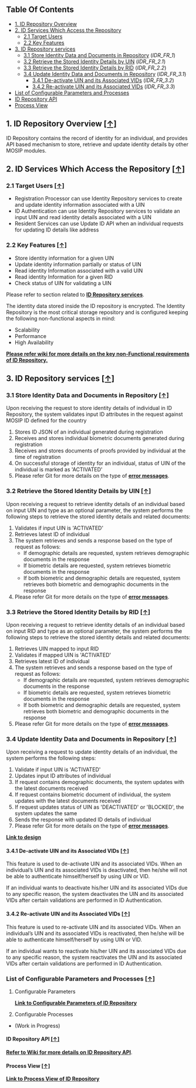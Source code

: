 ## Table Of Contents
- [1. ID Repository Overview](#1-id-repository-overview-)
- [2. ID Services Which Access the Repository](#2-id-services-which-access-the-repository-)
  * [2.1 Target Users](#21-target-users-)
  * [2.2 Key Features](#22-key-features-)
- [3. ID Repository services](#3-id-repository-services-)
  * [3.1 Store Identity Data and Documents in Repository](#31-store-identity-data-and-documents-in-repository-) (_IDR_FR_1_)
  * [3.2 Retrieve the Stored Identity Details by UIN](#32-retrieve-the-stored-identity-details-by-uin-) (_IDR_FR_2.1_)
  * [3.3 Retrieve the Stored Identity Details by RID](#33-retrieve-the-stored-identity-details-by-rid-) (_IDR_FR_2.2_)
  * [3.4 Update Identity Data and Documents in Repository](#34-update-identity-data-and-documents-in-repository-) (_IDR_FR_3.1_)
    * [3.4.1 De-activate UIN and its Associated VIDs](#341-de-activate-uin-and-its-associated-vids-) (_IDR_FR_3.2_)
    * [3.4.2 Re-activate UIN and its Associated VIDs](#342-re-activate-uin-and-its-associated-vids-) (_IDR_FR_3.3_)
- [List of Configurable Parameters and Processes](#list-of-configurable-parameters-and-processes-)
- [ID Repository API](#id-repository-api-)
- [Process View](#process-view-)

## 1. ID Repository Overview [**[↑]**](#table-of-contents)

ID Repository contains the record of identity for an individual, and provides API based mechanism to store, retrieve and update identity details by other MOSIP modules.

## 2. ID Services Which Access the Repository [**[↑]**](#table-of-contents)
### 2.1 Target Users [**[↑]**](#table-of-contents)

* Registration Processor can use Identity Repository services to create and update identity information associated with a UIN
* ID Authentication can use Identity Repository services to validate an input UIN and read identity details associated with a UIN
* Resident Services can use Update ID API when an individual requests for updating ID details like address

### 2.2 Key Features [**[↑]**](#table-of-contents)

* Store identity information for a given UIN
* Update identity information partially or status of UIN
* Read identity Information associated with a valid UIN
* Read identity Information for a given RID
* Check status of UIN for validating a UIN

Please refer to section related to [**ID Repository services**](#3-id-repository-services-).

The identity data stored inside the ID repository is encrypted. The Identity Repository is the most critical storage repository and is configured keeping the following non-functional aspects in mind:
* Scalability 
* Performance
* High Availability

[**Please refer wiki for more details on the key non-Functional requirements of ID Repository.**](https://github.com/mosip/commons/blob/master/design/idrepository/identity-service.md)

## 3. ID Repository services [**[↑]**](#table-of-contents)
### 3.1 Store Identity Data and Documents in Repository [**[↑]**](#table-of-contents)

Upon receiving the request to store identity details of individual in ID Repository, the system validates input ID attributes in the request against MOSIP ID defined for the country
1. Stores ID JSON of an individual generated during registration
1. Receives and stores individual biometric documents generated during registration
1. Receives and stores documents of proofs provided by individual at the time of registration
1. On successful storage of identity for an individual, status of UIN of the individual is marked as 'ACTIVATED'
1. Please refer Git for more details on the type of [**error messages**](https://github.com/mosip/documentation/wiki/_files/requirements/requirements_detailing_references/ID-Authentication/Sprint%2010/Consolidated%20error%20messages%20V2.2.xlsx).

### 3.2 Retrieve the Stored Identity Details by UIN [**[↑]**](#table-of-contents)

Upon receiving a request to retrieve identity details of an individual based on input UIN and type as an optional parameter, the system performs the following steps to retrieve the stored identity details and related documents:
1. Validates if input UIN is 'ACTIVATED'
1. Retrieves latest ID of individual
1. The system retrieves and sends a response based on the type of request as follows:
   * If demographic details are requested, system retrieves demographic documents in the response
   * If biometric details are requested, system retrieves biometric documents in the response
   * If both biometric and demographic details are requested, system retrieves both biometric and demographic documents in the response
1. Please refer Git for more details on the type of [**error messages**](https://github.com/mosip/documentation/wiki/_files/requirements/requirements_detailing_references/ID-Authentication/Sprint%2010/Consolidated%20error%20messages%20V2.2.xlsx).

### 3.3 Retrieve the Stored Identity Details by RID [**[↑]**](#table-of-contents)

Upon receiving a request to retrieve identity details of an individual based on input RID and type as an optional parameter, the system performs the following steps to retrieve the stored identity details and related documents:
1. Retrieves UIN mapped to input RID
1. Validates if mapped UIN is 'ACTIVATED'
1. Retrieves latest ID of individual
1. The system retrieves and sends a response based on the type of request as follows:
   * If demographic details are requested, system retrieves demographic documents in the response
   * If biometric details are requested, system retrieves biometric documents in the response
   * If both biometric and demographic details are requested, system retrieves both biometric and demographic documents in the response
1. Please refer Git for more details on the type of [**error messages**](https://github.com/mosip/documentation/wiki/_files/requirements/requirements_detailing_references/ID-Authentication/Sprint%2010/Consolidated%20error%20messages%20V2.2.xlsx).

### 3.4 Update Identity Data and Documents in Repository [**[↑]**](#table-of-contents)

Upon receiving a request to update identity details of an individual, the system performs the following steps:
1. Validate if input UIN is 'ACTIVATED'
1. Updates input ID attributes of individual
1. If request contains demographic documents, the system updates with the latest documents received
1. If request contains biometric document of individual, the system updates with the latest documents received
1. If request updates status of UIN as 'DEACTIVATED' or 'BLOCKED', the system updates the same
1. Sends the response with updated ID details of individual
1. Please refer Git for more details on the type of [**error messages**](https://github.com/mosip/documentation/wiki/_files/requirements/requirements_detailing_references/ID-Authentication/Sprint%2010/Consolidated%20error%20messages%20V2.2.xlsx).


[**Link to design**](https://github.com/mosip/commons/blob/master/design/idrepository/identity-service.md)
 
#### 3.4.1 De-activate UIN and its Associated VIDs [**[↑]**](#table-of-contents)
This feature is used to de-activate UIN and its associated VIDs. When an individual’s UIN and its associated VIDs is deactivated, then he/she will not be able to authenticate himself/herself by using UIN or VID.

If an individual wants to deactivate his/her UIN and its associated VIDs due to any specific reason, the system deactivates the UIN and its associated VIDs after certain validations are performed in ID Authentication.

#### 3.4.2 Re-activate UIN and its Associated VIDs [**[↑]**](#table-of-contents)
This feature is used to re-activate UIN and its associated VIDs. When an individual’s UIN and its associated VIDs is reactivated, then he/she will be able to authenticate himself/herself by using UIN or VID.

If an individual wants to reactivate his/her UIN and its associated VIDs due to any specific reason, the system reactivates the UIN and its associated VIDs after certain validations are performed in ID Authentication.

### List of Configurable Parameters and Processes [**[↑]**](#table-of-contents)

1. Configurable Parameters

   [**Link to Configurable Parameters of ID Repository**](/mosip/mosip-configuration/blob/0.12.0/config/id-repository-dev.properties)
2. Configurable Processes 
* (Work in Progress) 


#### ID Repository API [**[↑]**](#table-of-contents)
[**Refer to Wiki for more details on ID Repository API**](https://mosipdoc.gitbook.io/platform/quick-links/apis/id-repository-apis).

#### Process View [**[↑]**](#table-of-contents)
[**Link to Process View of ID Repository**](Process-view#5-id-repository-)

